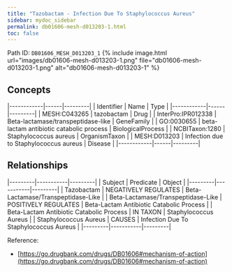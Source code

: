 ```yaml
---
title: "Tazobactam - Infection Due To Staphylococcus Aureus"
sidebar: mydoc_sidebar
permalink: db01606-mesh-d013203-1.html
toc: false 
---
```



Path ID: `DB01606_MESH_D013203_1`
{% include image.html url="images/db01606-mesh-d013203-1.png" file="db01606-mesh-d013203-1.png" alt="db01606-mesh-d013203-1" %}

## Concepts

|------------|------|---------|
| Identifier | Name | Type    |
|------------|------|---------|
| MESH:C043265 | tazobactam | Drug |
| InterPro:IPR012338 | Beta-lactamase/transpeptidase-like | GeneFamily |
| GO:0030655 | beta-lactam antibiotic catabolic process | BiologicalProcess |
| NCBITaxon:1280 | Staphylococcus aureus | OrganismTaxon |
| MESH:D013203 | Infection due to Staphylococcus aureus | Disease |
|------------|------|---------|

## Relationships

|---------|-----------|---------|
| Subject | Predicate | Object  |
|---------|-----------|---------|
| Tazobactam | NEGATIVELY REGULATES | Beta-Lactamase/Transpeptidase-Like |
| Beta-Lactamase/Transpeptidase-Like | POSITIVELY REGULATES | Beta-Lactam Antibiotic Catabolic Process |
| Beta-Lactam Antibiotic Catabolic Process | IN TAXON | Staphylococcus Aureus |
| Staphylococcus Aureus | CAUSES | Infection Due To Staphylococcus Aureus |
|---------|-----------|---------|

Reference: 
  - [https://go.drugbank.com/drugs/DB01606#mechanism-of-action](https://go.drugbank.com/drugs/DB01606#mechanism-of-action)
